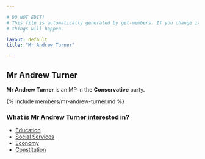 ```yaml
---

# DO NOT EDIT!
# This file is automatically generated by get-members. If you change it, bad
# things will happen.

layout: default
title: "Mr Andrew Turner"

---
```


## Mr Andrew Turner

**Mr Andrew Turner** is an MP in the **Conservative** party.

{% include members/mr-andrew-turner.md %}

### What is Mr Andrew Turner interested in?


* [Education](/interests/education.html)
* [Social Services](/interests/social-services.html)
* [Economy](/interests/economy.html)
* [Constitution](/interests/constitution.html)
